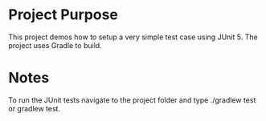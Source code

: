 # Project Purpose
This project demos how to setup a very simple test case using JUnit 5. The project uses Gradle to build.

# Notes
To run the JUnit tests navigate to the project folder and type ./gradlew test or gradlew test. 
